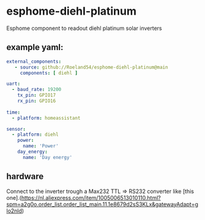 # esphome-diehl-platinum
Esphome component to readout diehl platinum solar inverters

## example yaml:
```yaml
external_components:
   - source: github://Roeland54/esphome-diehl-platinum@main
     components: [ diehl ]

uart:
  - baud_rate: 19200
    tx_pin: GPIO17
    rx_pin: GPIO16
    
time:
  - platform: homeassistant

sensor:
  - platform: diehl
    power:
      name: 'Power'
    day_energy:
      name: 'Day energy' 
```

## hardware
Connect to the inverter trough a Max232 TTL => RS232 converter like [this one].(https://nl.aliexpress.com/item/1005006513010110.html?spm=a2g0o.order_list.order_list_main.11.1e8679d2sS3KLx&gatewayAdapt=glo2nld)
